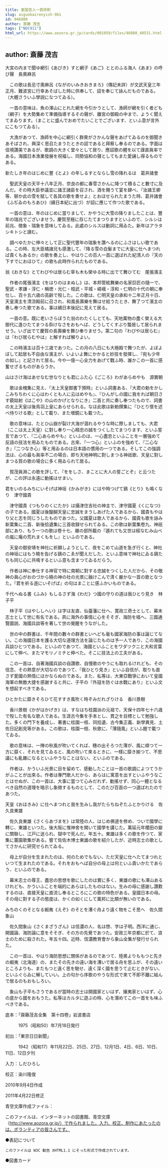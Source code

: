 ```yaml
---
title: 愛国百人一首評釈
slug: aiguobairenyish-9b1
id: 046880
author: 斎藤 茂吉
tags: ["NDC911"]
html_url: https://www.aozora.gr.jp/cards/001059/files/46880_40531.html
---
```


## author: 斎藤 茂吉

大宮の内まで聞ゆ網引《あびき》すと網子《あご》ととのふる海人《あま》の呼び聲　長奧麻呂

　この歌は長忌寸奧麻呂《ながのいみきおきまろ》（傳記未詳）が文武天皇三年正月、難波宮に行幸あそばした時に供奉して、詔を奉じて詠んだものである。（大體さういふ學説になつてゐる）。

　一首の意味は、魚の澤山にとれた網を今引かうとして、漁師が網を引く者ども（網子）を大勢集めて準備指導するその聲が、離宮の御殿の中まで、ようく聞えてまゐります。（まことに盛んでおめでたいことでございます、といふ意が言外にこもつてゐる）。

　大漁があつて、漁師を中心に網引く群衆がさかんな聲をあげてゐるのを御聞きあそばされ、興深く思召たまうたときの詔であると拜察し奉るのである。字面は佳境讚美であるが、歌調の大きく堂々として居り、應詔歌の體を以て謹直眞率である。海國日本漁業發展を祝福し、同勢協和の聲としてもまた愛誦し得るものである。



新たしき年のはじめに豐《とよ》の年しるすとならし雪の降れるは　葛井諸會

　聖武天皇の天平十八年正月、奈良の都に春雪さかんに降つて積ること數寸に及んだ。その時大臣參議並に諸王諸臣を召され、酒を賜うて宴を肆べ、『汝諸王卿等、聊か此の雪を賦して各其の歌を奏せよ』とおほせられたまうた時、葛井諸會《ふぢゐのもろあひ》（續日本紀に出づ）が詔に應じて作つた歌である。

　一首の意は、年のはじめに當りまして、かやうに大雪の降りましたことは、豐年の瑞兆でございませう。慶賀至極に存じたてまつりますといふので、シルシは前兆、徴象・瑞象を意味してゐる。此處のシルスは動詞に用ゐた。新年はアラタシキトシと讀む。

　調べゆたかに伸々として正に聖代豐年の瑞象を讚へるのにふさはしい歌である。この時、左大臣橘諸兄も感激して、『降る雪の白髮までに大皇に仕へまつれば貴くもあるか』の歌を奏上し、やはりこの百人一首に選ばれた紀清人の『天の下すでにおほひて』の歌も此時作られたものである。



翁《おきな》とてわびやは居らむ草も木も榮ゆる時に出でて舞ひてむ　尾張濱主

　作者の尾張濱主《をはりのはまぬし》は、本邦管絃舞樂の名家巨匠の隨一で、聖武・孝謙・淳仁・稱徳・光仁・桓武・平城・嵯峨・淳和・仁明の十代の朝に奉仕し、百十五六歳の高齡で歿した。この歌は、仁明天皇の承和十二年正月十日、天皇濱主を清涼殿前に召され、和風長壽樂を舞はせ給うたとき、舞了つて濱主の奏し奉つた歌である。事は續日本後記に見えて居る。

　一首の意。既に老いさらぼうた翁のわたくしとても、天地萬物の盡く榮える大御代に逢ひたてまつる忝けなさをおもへば、どうしてくすぶり蟄居して居られませう。いざ出でて慶賀の長壽樂を舞ひ奉りませう。第二句の『わびやは居らむ』は『わび居らむやは』と解すれば解りよい。

　この時濱主は百十三歳であつた。この月の八日にも大極殿で舞つたが、よぼよぼして起居も不自由な濱主が、いよいよ舞にかかると妙技を發揮し、『宛も少年の如し』と記されて居る。今や一億一心全力をあげて戰ふ時、誰かこの一首に感奮せざるものがあらうか。



山はさけ海はあせなむ世なりとも君にふた心《ごころ》わがあらめやも　源實朝

　歌は金槐集に見え、『太上天皇御書下預時』といふ詞書ある、『大君の勅をかしこみちちわくに心はわくとも人に云はめやも』、『ひんがしの國に我をれば朝日さす藐姑射《はこや》の山のかげとなりにき』二首と共に奏し奉つたもので、詞書の太上天皇は後鳥羽上皇にあらせられる。なほ此歌は新勅撰集に『ひとり懷を述べ侍りける歌』として載り、また増鏡にも載つた。

　歌の意味は、たとひ山嶽が裂け大海が涸れるやうな時に際しましても、大君（ここは太上天皇）に對し奉り一心精忠の誠をつくしたてまつります、といふ誓言であつて、『二心あらめやも』といふのは、一心盡忠といふことを一層強めて反語の技法を用ゐたものである。古來、『一つ心』といふのを強めて、『二心なき』『二つなき心』等と用ゐるのは日本語の慣用の一つである。そしてこの強調法は、心の最も眞率不二の場合、即ち天地神明に對しまつる神祇歌、天皇に對しまつる賀の歌の場合に多く用ゐられて居る。

　賀茂眞淵この歌を評して、『ををしさ、まことに大人の誓ごとぞ』と云つたが、この評は永遠に動搖はせまい。



君をいのるみちにいそげば神垣《かみがき》にはや時つげて鷄《とり》も鳴くなり　津守國貴

　津守國貴《つもりのくにたか》は攝津住吉社の神主で、津守國夏《くになつ》の子である。國夏は後醍醐天皇に忠誠をまうしあげた人であるから、國貴もやはり父と志を同じうしたものであつた。父國夏は歌人であるから、國貴も歌を詠み新葉集に二首、新後拾遺集に三首收録せられてゐる。この歌は新葉集卷九、神祇部にあり、もう一つの歌は卷十七、雜の部所載の『遁れても又世は經なむみ山べの嵐に庵の荒れまくもをし』といふのである。

　天皇の御安靖を神社に祈願しようとして、夜をこめて山道を急ぎ行くと、神社の神垣にはもう曉を告げる鷄のこゑが聞えだした、といふ意味で神社にゐる鷄たちも同じ心に共鳴するといふ意も含まつてゐるだらう。

　作者は神に奉仕する神官で特に南朝に對する忠誠をつくした人だから、その敬神の眞心がおのづから曉の神の社の光景に融けこんで清く嚴かな一首の歌となつた。『君を祈る道にいそげば』の句はまことに感ふかいものである。



千代へぬる書《ふみ》もしるさず海《わだ》つ國の守りの道は我ひとり見き　林子平

　林子平《はやししへい》は字は友直、仙臺藩に仕へ、寛政三奇士として、幕末志士として世に有名である。夙に海外の事情に心をそそぎ、海防を唱へ、三國通覽圖説、海國兵談等を著して世の覺醒をうながした。

　世の中の群書は、千年間の數々の群書といへども毫も國家海防の事は論じてない。この海國日本を護る大切な道理方法を論じたものは予一人であり、この海國兵談ひとつである。といふのであつて、海國といふことをワダツクニと大和言葉にして伸べ、またマモリノミチと伸べた。そこに技法上の工夫がある。

　この一首は、自著海國兵談の自讚歌、自慢歌のやうにも取れるけれども、その信念、その熱意が大切なのであつて、『我ひとり見き』といふ自信が、取りも直さず愛國の熱情にほかならぬのである。また、私等は、大東亞戰爭において皇國海軍の無敵大捷を感謝すると共に、子平の『外冦を防ぐは水戰にあり』といふ文を想起すべきである。



ひとかたに靡きそろひて花すすき風吹く時ぞみだれざりける　香川景樹

　香川景樹《かがはかげき》は、すなはち桂園派の元祖で、天保十四年七十六歳で歿した有名な歌人である。生涯古今集を手本とし、貫之を目標として勉強した。多くの門下を養成し、著書に桂園一枝、同拾遺、古今集正義、新學異見、土佐日記創見等がある。この歌は、桂園一枝、秋歌に、「薄隨風」といふ題で載つてゐる。

　歌の意味は、一陣の秋風が吹いてくれば、穗の出そろつた薄が、風に順つて一方に靡く、それを見てゐると、風の吹いて來るときに、一樣に靡き揃つて、不思議にも亂雜になるといふやうなことはない、といふのである。

　作者は、かういふ光景に目を留めて、感動したことは一首の歌調によつてうかがふことが出來る。作者は專門歌人だから、あらはに寓意を出すといふやうなことはせぬが、この一首は、大事に當つて心みだれず、動搖せず、同心一體となるべき自然の道理を暗示し象徴するものとして、このたび百首の一つ選ばれたのであつた。



天皇《おほきみ》に仕へまつれと我を生みし我がたらちねぞたふとかりける　佐久良東雄

　佐久良東雄《さくらあづまを》は常陸の人、はじめ佛道を修め、ついで國學に轉じ、東雄といつた。後大阪に惟神舍を開いて國學を講じた。萬延元年櫻田の變に關聯し、江戸に送られ、獄中で死んだ。年五十。東雄は多くの歌を作つて、家集に薑園歌集がある。嘗て佐佐木博士東雄の歌を紹介したが、近時志士の歌としてさかんに研究せられてゐる。

　母上が自分を生まれたのは、何のためでもない、ただ天皇に仕へたてまつれといつて生まれたのである。それをおもへば自分の母上は何といふ貴いかたであらう、といふのである。

　幕末志士の尊王、盡忠の思想を歌にしたのは實に多く、東雄の歌にも澤山あるけれども、かういふことを端的にあらはしたものはない。生みの母に感謝し讚歎するのは、直接天皇に直流し奉るところにこの歌の特色がある。皇國日本の母。その母に對する子の態度は、かくの如くにして萬邦に比類が無いのである。



みちのくのそとなる蝦夷《えぞ》のそとを漕ぐ舟より遠く物をこそ思へ　佐久間象山

　佐久間象山《さくまざうざん》は信濃の人、名は啓、字は子明。西洋に通じ、開國論、海防論に意をそそぎ、その方の先覺であつた。安政三年京都に於て、浪士のために殺された。年五十四。近時、信濃教育會から象山全集が發行せられた。

　この一首は、やはり海防思想に關係があるのであつて、陸奧よりももつと先きの蝦夷（北海道）の、またその先きの遠い海を漕いで居る舟を思ふが、その遠いところよりも、またもつと遠く思を馳せ、遠く深く國を思うて止むときがない、といふぐらゐに解していい。上の句から序歌のやうな形式で來て不即不離に結んで居るのもおもしろい。

　象山も子平もさうであるが當時の志士は開國家といはず、攘夷家といはず、心の底から國をおもうた。私等はカルタに遊ぶの時、心を潛めてこの一首をも味ふべきである。













底本：「齋藤茂吉全集　第十四卷」岩波書店

　　　1975（昭和50）年7月18日発行

初出：「東京日日新聞」

　　　1942（昭和17）年11月22日、25日、27日、12月1日、4日、6日、10日、11日、12日夕刊

入力：しだひろし

校正：染川隆俊

2010年9月4日作成

2011年4月22日修正

青空文庫作成ファイル：

このファイルは、インターネットの図書館、青空文庫（http://www.aozora.gr.jp/）で作られました。入力、校正、制作にあたったのは、ボランティアの皆さんです。











●表記について


	このファイルは W3C 勧告 XHTML1.1 にそった形式で作成されています。







●図書カード